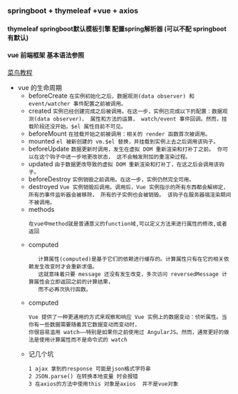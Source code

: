 ### springboot + thymeleaf +vue + axios
   #### thymeleaf springboot默认模板引擎  配置spring解析器 (可以不配 springboot有默认)
   #### vue 前端框架 基本语法参照 
   [菜鸟教程]("https://www.runoob.com/vue2/vue-examples.html)
   + vue 的生命周期
        - beforeCreate
                ````
                 在实例初始化之后，数据观测(data observer) 和 event/watcher 事件配置之前被调用。  
                ````
        - created
                ````
                 实例已经创建完成之后被调用。在这一步，实例已完成以下的配置：数据观测(data observer)，
                    属性和方法的运算， watch/event 事件回调。然而，挂载阶段还没开始，$el 属性目前不可见。
                ````
        - beforeMount
                ````
               在挂载开始之前被调用：相关的 render 函数首次被调用。
                ````
        - mounted
                ````
               el 被新创建的 vm.$el 替换，并挂载到实例上去之后调用该钩子。
                ````
        - beforeUpdate
                ````
              数据更新时调用，发生在虚拟 DOM 重新渲染和打补丁之前。 你可以在这个钩子中进一步地更改状态，
                这不会触发附加的重渲染过程。
                ````
        - updated
                ````
              由于数据更改导致的虚拟 DOM 重新渲染和打补丁，在这之后会调用该钩子。
              ````
        - beforeDestroy
                ````
              实例销毁之前调用。在这一步，实例仍然完全可用。
                ````
        - destroyed
                ````
             Vue 实例销毁后调用。调用后，Vue 实例指示的所有东西都会解绑定，所有的事件监听器会被移除，
                所有的子实例也会被销毁。 该钩子在服务器端渲染期间不被调用。
                ````
        + methods
             ````
            在vue中method就是普通意义的function域,可以定义方法来进行属性的修改,或者返回
             ````
        + computed 
            ````
               计算属性(computed)是基于它们的依赖进行缓存的。计算属性只有在它的相关依赖发生改变时才会重新求值。
               这就意味着只要 message 还没有发生改变，多次访问 reversedMessage 计算属性会立即返回之前的计算结果，
               而不必再次执行函数。
            ````
        + computed 
            ````
            Vue 提供了一种更通用的方式来观察和响应 Vue 实例上的数据变动：侦听属性。当你有一些数据需要随着其它数据变动而变动时，
            你很容易滥用 watch——特别是如果你之前使用过 AngularJS。然而，通常更好的做法是使用计算属性而不是命令式的 watch
            ````
        +  记几个坑
             ````
            1 ajax 拿到的response 可能是json格式字符串
            2 JSON.parse() 在转换本地变量 时会报错
            3 在axios的方法中使用this 对象是axios  并不是vue对象
            ````
